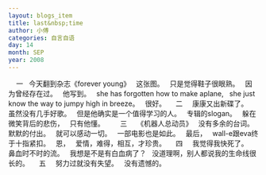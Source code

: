 ```yaml
---
layout: blogs_item
title: last&nbsp;time
author: 小傅
categories: 自言自语
day: 14
month: SEP
year: 2008
---
```




&nbsp; 
&nbsp; 一
&nbsp; 今天翻到杂志《forever young》
&nbsp; 这张图。
&nbsp; 只是觉得鞋子很眼熟。
&nbsp; 因为曾经存在过。
&nbsp; 他写到。
&nbsp; she has forgotten how to make
aplane,
&nbsp; she just know the way to jumpy
high in breeze。
&nbsp; 很好。
&nbsp;
&nbsp; 二
&nbsp;
&nbsp; 康康又出新碟了。
&nbsp; 虽然没有几手好歌。
&nbsp; 但是他确实是一个值得学习的人。
&nbsp; 专辑的slogan。
&nbsp; 躲在微笑背后的悲伤，
&nbsp; 只有他懂。
&nbsp;
&nbsp;&nbsp;
&nbsp; 三
&nbsp;
&nbsp; 《机器人总动员》
&nbsp; 没有多余的台词。
&nbsp; 默默的付出。
&nbsp; 就可以感动一切。
&nbsp; 一部电影也是如此。
&nbsp; 最后，
&nbsp; wall-e跟eva终于十指紧扣。
&nbsp; 恩，
&nbsp; 爱情，难得，相互，才珍贵。
&nbsp;
&nbsp; 四
&nbsp;
&nbsp; 我觉得我快死了。
&nbsp; 鼻血时不时的流。
&nbsp; 我想是不是有白血病了？
&nbsp; 没道理啊，别人都说我的生命线很长的。
&nbsp;
&nbsp; 五
&nbsp;
&nbsp; 努力过就没有失望。
&nbsp; 没有遗憾的。


